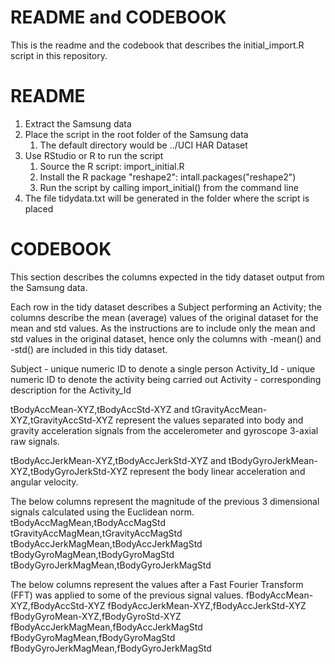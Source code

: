 README and CODEBOOK 
=====================

This is the readme and the codebook that describes the initial_import.R script in this repository.

README
======================================================================================
1. Extract the Samsung data
2. Place the script in the root folder of the Samsung data
   1. The default directory would be ../UCI HAR Dataset
3. Use RStudio or R to run the script
   1. Source the R script: import_initial.R
   2. Install the R package "reshape2": intall.packages("reshape2")
   3. Run the script by calling import_initial() from the command line
4. The file tidydata.txt will be generated in the folder where the script is placed


CODEBOOK
======================================================================================
This section describes the columns expected in the tidy dataset output from the Samsung data.

Each row in the tidy dataset describes a Subject performing an Activity; the columns describe the mean (average) values of the original dataset for the mean and std values. As the instructions are to include only the mean and std values in the original dataset, hence only the columns with -mean() and -std() are included in this tidy dataset.

Subject - unique numeric ID to denote a single person
Activity_Id - unique numeric ID to denote the activity being carried out
Activity - corresponding description for the Activity_Id

tBodyAccMean-XYZ,tBodyAccStd-XYZ and tGravityAccMean-XYZ,tGravityAccStd-XYZ represent the values separated into body and gravity acceleration signals from the accelerometer and gyroscope 3-axial raw signals.

tBodyAccJerkMean-XYZ,tBodyAccJerkStd-XYZ and tBodyGyroJerkMean-XYZ,tBodyGyroJerkStd-XYZ represent the body linear acceleration and angular velocity.

The below columns represent the magnitude of the previous 3 dimensional signals calculated using the Euclidean norm. 
tBodyAccMagMean,tBodyAccMagStd 
tGravityAccMagMean,tGravityAccMagStd
tBodyAccJerkMagMean,tBodyAccJerkMagStd
tBodyGyroMagMean,tBodyGyroMagStd
tBodyGyroJerkMagMean,tBodyGyroJerkMagStd

The below columns represent the values after a Fast Fourier Transform (FFT) was applied to some of the previous signal values.
fBodyAccMean-XYZ,fBodyAccStd-XYZ
fBodyAccJerkMean-XYZ,fBodyAccJerkStd-XYZ
fBodyGyroMean-XYZ,fBodyGyroStd-XYZ
fBodyAccJerkMagMean,fBodyAccJerkMagStd
fBodyGyroMagMean,fBodyGyroMagStd
fBodyGyroJerkMagMean,fBodyGyroJerkMagStd
